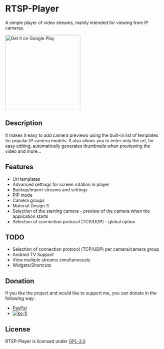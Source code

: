# RTSP-Player

A simple player of video streams, mainly intended for viewing from IP cameras.

<a href="https://play.google.com/store/apps/details?id=pl.huczeq.rtspplayer" target="_blank">
  <img width="240px" alt="Get it on Google Play" src="https://play.google.com/intl/en_us/badges/static/images/badges/en_badge_web_generic.png">
</a>

## Description

It makes it easy to add camera previews using the built-in list of templates for popular IP camera models. It also allows you to enter only the url, for easy editing, automatically generates thumbnails when previewing the video and more...

## Features

- Url templates
- Advanced settings for screen rotation in player
- Backup/import streams and settings
- PIP mode
- Camera groups
- Material Design 3
- Selection of the starting camera - preview of the camera when the application starts
- Selection of connection protocol (TCP/UDP) - global option

## TODO

- Selection of connection protocol (TCP/UDP) per camera/camera group
- Android TV Support
- View multiple streams simultaneously
- Widgets/Shortcuts

## Donation

If you like the project and would like to support me, you can donate in the following way:
- [PayPal](https://www.paypal.com/donate/?hosted_button_id=U889NXKZRM6G8)
- [![ko-fi](https://ko-fi.com/img/githubbutton_sm.svg)](https://ko-fi.com/O4O3JXPCI)

## License

RTSP-Player is licensed under [GPL-3.0](LICENSE)
